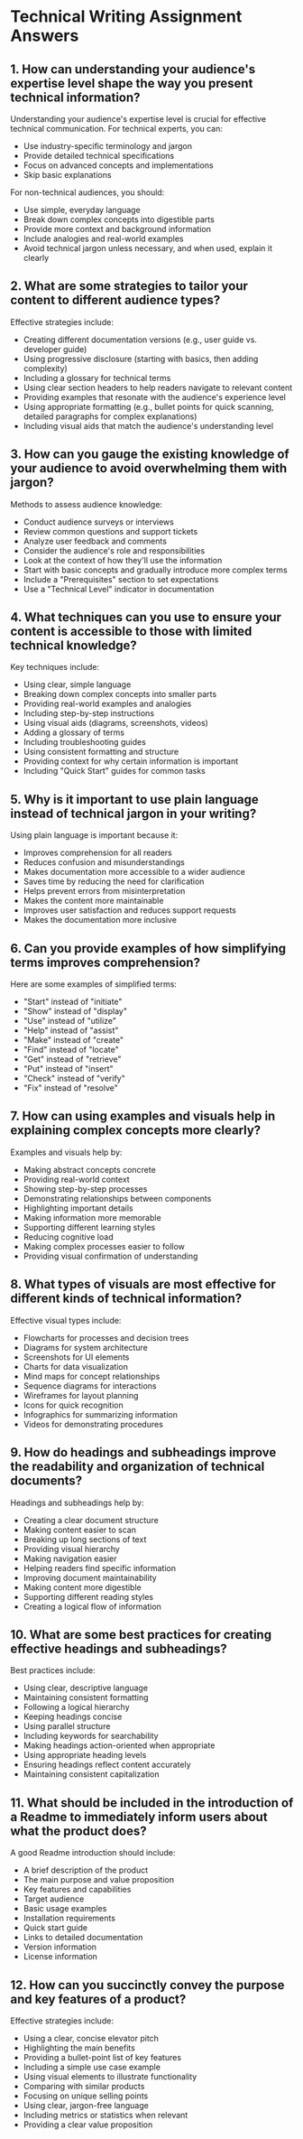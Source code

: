 # Technical Writing Assignment Answers

## 1. How can understanding your audience's expertise level shape the way you present technical information?

Understanding your audience's expertise level is crucial for effective technical communication. For technical experts, you can:
- Use industry-specific terminology and jargon
- Provide detailed technical specifications
- Focus on advanced concepts and implementations
- Skip basic explanations

For non-technical audiences, you should:
- Use simple, everyday language
- Break down complex concepts into digestible parts
- Provide more context and background information
- Include analogies and real-world examples
- Avoid technical jargon unless necessary, and when used, explain it clearly

## 2. What are some strategies to tailor your content to different audience types?

Effective strategies include:
- Creating different documentation versions (e.g., user guide vs. developer guide)
- Using progressive disclosure (starting with basics, then adding complexity)
- Including a glossary for technical terms
- Using clear section headers to help readers navigate to relevant content
- Providing examples that resonate with the audience's experience level
- Using appropriate formatting (e.g., bullet points for quick scanning, detailed paragraphs for complex explanations)
- Including visual aids that match the audience's understanding level

## 3. How can you gauge the existing knowledge of your audience to avoid overwhelming them with jargon?

Methods to assess audience knowledge:
- Conduct audience surveys or interviews
- Review common questions and support tickets
- Analyze user feedback and comments
- Consider the audience's role and responsibilities
- Look at the context of how they'll use the information
- Start with basic concepts and gradually introduce more complex terms
- Include a "Prerequisites" section to set expectations
- Use a "Technical Level" indicator in documentation

## 4. What techniques can you use to ensure your content is accessible to those with limited technical knowledge?

Key techniques include:
- Using clear, simple language
- Breaking down complex concepts into smaller parts
- Providing real-world examples and analogies
- Including step-by-step instructions
- Using visual aids (diagrams, screenshots, videos)
- Adding a glossary of terms
- Including troubleshooting guides
- Using consistent formatting and structure
- Providing context for why certain information is important
- Including "Quick Start" guides for common tasks

## 5. Why is it important to use plain language instead of technical jargon in your writing?

Using plain language is important because it:
- Improves comprehension for all readers
- Reduces confusion and misunderstandings
- Makes documentation more accessible to a wider audience
- Saves time by reducing the need for clarification
- Helps prevent errors from misinterpretation
- Makes the content more maintainable
- Improves user satisfaction and reduces support requests
- Makes the documentation more inclusive

## 6. Can you provide examples of how simplifying terms improves comprehension?

Here are some examples of simplified terms:
- "Start" instead of "initiate"
- "Show" instead of "display"
- "Use" instead of "utilize"
- "Help" instead of "assist"
- "Make" instead of "create"
- "Find" instead of "locate"
- "Get" instead of "retrieve"
- "Put" instead of "insert"
- "Check" instead of "verify"
- "Fix" instead of "resolve"

## 7. How can using examples and visuals help in explaining complex concepts more clearly?

Examples and visuals help by:
- Making abstract concepts concrete
- Providing real-world context
- Showing step-by-step processes
- Demonstrating relationships between components
- Highlighting important details
- Making information more memorable
- Supporting different learning styles
- Reducing cognitive load
- Making complex processes easier to follow
- Providing visual confirmation of understanding

## 8. What types of visuals are most effective for different kinds of technical information?

Effective visual types include:
- Flowcharts for processes and decision trees
- Diagrams for system architecture
- Screenshots for UI elements
- Charts for data visualization
- Mind maps for concept relationships
- Sequence diagrams for interactions
- Wireframes for layout planning
- Icons for quick recognition
- Infographics for summarizing information
- Videos for demonstrating procedures

## 9. How do headings and subheadings improve the readability and organization of technical documents?

Headings and subheadings help by:
- Creating a clear document structure
- Making content easier to scan
- Breaking up long sections of text
- Providing visual hierarchy
- Making navigation easier
- Helping readers find specific information
- Improving document maintainability
- Making content more digestible
- Supporting different reading styles
- Creating a logical flow of information

## 10. What are some best practices for creating effective headings and subheadings?

Best practices include:
- Using clear, descriptive language
- Maintaining consistent formatting
- Following a logical hierarchy
- Keeping headings concise
- Using parallel structure
- Including keywords for searchability
- Making headings action-oriented when appropriate
- Using appropriate heading levels
- Ensuring headings reflect content accurately
- Maintaining consistent capitalization

## 11. What should be included in the introduction of a Readme to immediately inform users about what the product does?

A good Readme introduction should include:
- A brief description of the product
- The main purpose and value proposition
- Key features and capabilities
- Target audience
- Basic usage examples
- Installation requirements
- Quick start guide
- Links to detailed documentation
- Version information
- License information

## 12. How can you succinctly convey the purpose and key features of a product?

Effective strategies include:
- Using a clear, concise elevator pitch
- Highlighting the main benefits
- Providing a bullet-point list of key features
- Including a simple use case example
- Using visual elements to illustrate functionality
- Comparing with similar products
- Focusing on unique selling points
- Using clear, jargon-free language
- Including metrics or statistics when relevant
- Providing a clear value proposition 